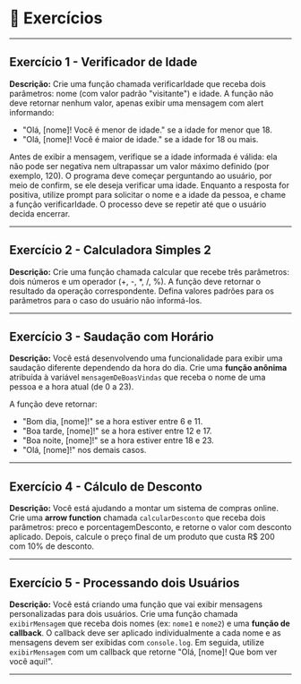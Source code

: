 # 📝 Exercícios

---

## Exercício 1 - Verificador de Idade
**Descrição:** Crie uma função chamada verificarIdade que receba dois parâmetros: nome (com valor padrão "visitante") e idade. A função não deve retornar nenhum valor, apenas exibir uma mensagem com alert informando:

- "Olá, [nome]! Você é menor de idade." se a idade for menor que 18.
- "Olá, [nome]! Você é maior de idade." se a idade for 18 ou mais.

Antes de exibir a mensagem, verifique se a idade informada é válida: ela não pode ser negativa nem ultrapassar um valor máximo definido (por exemplo, 120). O programa deve começar perguntando ao usuário, por meio de confirm, se ele deseja verificar uma idade. Enquanto a resposta for positiva, utilize prompt para solicitar o nome e a idade da pessoa, e chame a função verificarIdade. O processo deve se repetir até que o usuário decida encerrar.

---

## Exercício 2 - Calculadora Simples 2
**Descrição:** Crie uma função chamada calcular que recebe três parâmetros: dois números e um operador (+, -, *, /, %). A função deve retornar o resultado da operação correspondente. Defina valores padrões para os parâmetros para o caso do usuário não informá-los.

---

## Exercício 3 - Saudação com Horário
**Descrição:** Você está desenvolvendo uma funcionalidade para exibir uma saudação diferente dependendo da hora do dia. Crie uma **função anônima** atribuída à variável `mensagemDeBoasVindas` que receba o nome de uma pessoa e a hora atual (de 0 a 23).

A função deve retornar:
- "Bom dia, [nome]!" se a hora estiver entre 6 e 11.
- "Boa tarde, [nome]!" se a hora estiver entre 12 e 17.
- "Boa noite, [nome]!" se a hora estiver entre 18 e 23.
- "Olá, [nome]!" nos demais casos.

---

## Exercício 4 - Cálculo de Desconto
**Descrição:** Você está ajudando a montar um sistema de compras online. Crie uma **arrow function** chamada `calcularDesconto` que receba dois parâmetros: preco e porcentagemDesconto, e retorne o valor com desconto aplicado. Depois, calcule o preço final de um produto que custa R$ 200 com 10% de desconto.

---

## Exercício 5 - Processando dois Usuários
**Descrição:** Você está criando uma função que vai exibir mensagens personalizadas para dois usuários.
Crie uma função chamada `exibirMensagem` que receba dois nomes (ex: `nome1` e `nome2`) e uma **função de callback**. O callback deve ser aplicado individualmente a cada nome e as mensagens devem ser exibidas com `console.log`. Em seguida, utilize `exibirMensagem` com um callback que retorne "Olá, [nome]! Que bom ver você aqui!".

---
